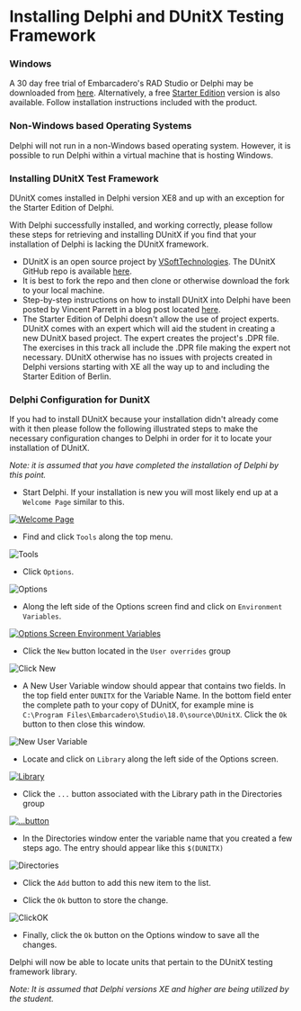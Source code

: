 # Installing Delphi and DUnitX Testing Framework #
### Windows ###

A 30 day free trial of Embarcadero's RAD Studio or Delphi may be downloaded from [here](https://www.embarcadero.com/products?utm_source=google&utm_medium=cpc&utm_campaign=brand&utm_content=brand&utm_embarcadero&gclid=CjwKEAiAp97CBRDr2Oyl-faxqRMSJABx4kh9V8bOEuG0CznQ9AGToIyuKeTzvevljmHTboYXk4n6OxoC4Frw_wcB).  Alternatively, a free [Starter Edition](https://www.embarcadero.com/products/delphi/starter/promotional-download) version is also available.  Follow installation instructions included with the product.

### Non-Windows based Operating Systems ###

Delphi will not run in a non-Windows based operating system.  However, it is possible to run Delphi within a virtual machine that is hosting Windows.

### Installing DUnitX Test Framework ###
DUnitX comes installed in Delphi version XE8 and up with an exception for the Starter Edition of Delphi.

With Delphi successfully installed, and working correctly, please follow these steps for retrieving and installing DUnitX if you find that your installation of Delphi is lacking the DUnitX framework.

- DUnitX is an open source project by [VSoftTechnologies](https://www.github.com/VSoftTechnologies).  The DUnitX GitHub repo is available [here](https://github.com/VSoftTechnologies/DUnitX).
- It is best to fork the repo and then clone or otherwise download the fork to your local machine.
- Step-by-step instructions on how to install DUnitX into Delphi have been posted by Vincent Parrett in a blog post located [here](https://www.finalbuilder.com/resources/blogs/postid/702/dunitx-has-a-wizard).
- The Starter Edition of Delphi doesn't allow the use of project experts.  DUnitX comes with an expert which will aid the student in creating a new DUnitX based project.  The expert creates the project's .DPR file.  The exercises in this track all include the .DPR file making the expert not necessary.  DUnitX otherwise has no issues with projects created in Delphi versions starting with XE all the way up to and including the Starter Edition of Berlin.

### Delphi Configuration for DunitX ###

If you had to install DUnitX because your installation didn't already come with it then please follow the following illustrated steps to make the necessary configuration changes to Delphi in order for it to locate your installation of DUnitX.

*Note: it is assumed that you have completed the installation of Delphi by this point.*

- Start Delphi.  If your installation is new you will most likely end up at a `Welcome Page` similar to this.

[![Welcome Page](http://x.exercism.io/v3/tracks/delphi/docs/img/00delphiwelcomepageLogo.png)](http://x.exercism.io/v3/tracks/delphi/docs/img/00delphiwelcomepage.png)

- Find and click `Tools` along the top menu.
 
![Tools](http://x.exercism.io/v3/tracks/delphi/docs/img/01delphiclicktools.png)

- Click `Options`.

![Options](http://x.exercism.io/v3/tracks/delphi/docs/img/02delphiclickoptions.png)

- Along the left side of the Options screen find and click on `Environment Variables`.

[![Options Screen Environment Variables](http://x.exercism.io/v3/tracks/delphi/docs/img/03delphioptionsenvironmentvariablesLogo.png)](http://x.exercism.io/v3/tracks/delphi/docs/img/03delphioptionsenvironmentvariables.png)

- Click the `New` button located in the `User overrides` group 

![Click New](http://x.exercism.io/v3/tracks/delphi/docs/img/04delphioptionsenvironmentvariablesclicknew.png)

- A New User Variable window should appear that contains two fields.  In the top field enter `DUNITX` for the Variable Name.  In the bottom field enter the complete path to your copy of DUnitX, for example mine is `C:\Program Files\Embarcadero\Studio\18.0\source\DUnitX`. Click the `Ok` button to then close this window.

![New User Variable](http://x.exercism.io/v3/tracks/delphi/docs/img/05delphinewuservariable.png)

- Locate and click on `Library` along the left side of the Options screen.

[![Library](http://x.exercism.io/v3/tracks/delphi/docs/img/06delphioptionslibraryLogo.png)](http://x.exercism.io/v3/tracks/delphi/docs/img/06delphioptionslibrary.png)

- Click the `...` button associated with the Library path in the Directories group

[![...button](http://x.exercism.io/v3/tracks/delphi/docs/img/07delphiclicklibrarypathbuttonLogo.png)](http://x.exercism.io/v3/tracks/delphi/docs/img/07delphiclicklibrarypathbutton.png)

- In the Directories window enter the variable name that you created a few steps ago.  The entry should appear like this `$(DUNITX)` 

![Directories](http://x.exercism.io/v3/tracks/delphi/docs/img/08delphidirectoriesinputvarnameclickadd.png)

- Click the `Add` button to add this new item to the list.

- Click the `Ok` button to store the change.

![ClickOK](http://x.exercism.io/v3/tracks/delphi/docs/img/09delphidirectoriesclickok.png)

- Finally, click the `Ok` button on the Options window to save all the changes.

Delphi will now be able to locate units that pertain to the DUnitX testing framework library.

*Note: It is assumed that Delphi versions XE and higher are being utilized by the student.*
